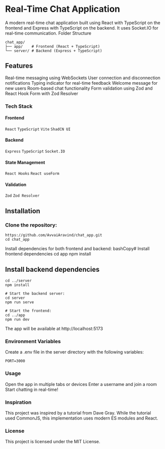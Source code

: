 # Real-Time Chat Application

A modern real-time chat application built using React with TypeScript on the frontend and Express with TypeScript on the backend. It uses Socket.IO for real-time communication.
Folder Structure

```
chat_app/
├── app/    # Frontend (React + TypeScript)
└── server/ # Backend (Express + TypeScript)
```

## Features

Real-time messaging using WebSockets
User connection and disconnection notifications
Typing indicator for real-time feedback
Welcome message for new users
Room-based chat functionality
Form validation using Zod and React Hook Form with Zod Resolver

### Tech Stack

#### Frontend

`React` `TypeScript` `Vite` `ShadCN UI`

#### Backend

`Express` `TypeScript` `Socket.IO`

#### State Management

`React Hooks` `React useForm`

#### Validation

`Zod` `Zod Resolver`

## Installation

### Clone the repository:

```
https://github.com/AvvaiAravind/chat_app.git
cd chat_app
```

Install dependencies for both frontend and backend:
bashCopy# Install frontend dependencies
cd app
npm install

## Install backend dependencies

```
cd ../server
npm install

# Start the backend server:
cd server
npm run serve

# Start the frontend:
cd ../app
npm run dev

```

The app will be available at http://localhost:5173

### Environment Variables
Create a .env file in the server directory with the following variables:
```
PORT=3000
```
### Usage

Open the app in multiple tabs or devices
Enter a username and join a room
Start chatting in real-time!

### Inspiration

This project was inspired by a tutorial from Dave Gray. While the tutorial used CommonJS, this implementation uses modern ES modules and React.

### License

This project is licensed under the MIT License.
